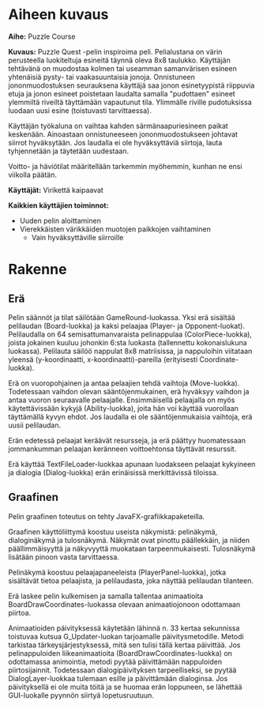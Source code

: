 # Aiheen kuvaus

**Aihe:** Puzzle Course

**Kuvaus:**
Puzzle Quest -pelin inspiroima peli. Pelialustana on värin perusteella luokiteltuja esineitä täynnä oleva 8x8 taulukko. Käyttäjän tehtävänä on muodostaa kolmen tai useamman samanvärisen esineen yhtenäisiä pysty- tai vaakasuuntaisia jonoja. Onnistuneen jononmuodostuksen seurauksena käyttäjä saa jonon esinetyypistä riippuvia etuja ja jonon esineet poistetaan laudalta samalla "pudottaen" esineet ylemmiltä riveiltä täyttämään vapautunut tila. Ylimmälle riville pudotuksissa luodaan uusi esine (toistuvasti tarvittaessa).

Käyttäjän työkaluna on vaihtaa kahden särmänaapuriesineen paikat keskenään. Ainoastaan onnistuneeseen jononmuodostukseen johtavat siirrot hyväksytään. Jos laudalla ei ole hyväksyttäviä siirtoja, lauta tyhjennetään ja täytetään uudestaan.

Voitto- ja häviötilat määritellään tarkemmin myöhemmin, kunhan ne ensi viikolla päätän.

**Käyttäjät:** Virikettä kaipaavat

**Kaikkien käyttäjien toiminnot:**
- Uuden pelin aloittaminen
- Vierekkäisten värikkäiden muotojen paikkojen vaihtaminen
  - Vain hyväksyttäville siirroille

# Rakenne

## Erä

Pelin säännöt ja tilat säilötään GameRound-luokassa. Yksi erä sisältää pelilaudan (Board-luokka) ja kaksi pelaajaa (Player- ja Opponent-luokat). Pelilaudalla on 64 semisattumanvaraista pelinappulaa (ColorPiece-luokka), joista jokainen kuuluu johonkin 6:sta luokasta (tallennettu kokonaislukuna luokassa). Pelilauta säilöö nappulat 8x8 matriisissa, ja nappuloihin viitataan yleensä (y-koordinaatti, x-koordinaatti)-pareilla (erityisesti Coordinate-luokka).

Erä on vuoropohjainen ja antaa pelaajien tehdä vaihtoja (Move-luokka). Todetessaan vaihdon olevan sääntöjenmukainen, erä hyväksyy vaihdon ja antaa vuoron seuraavalle pelaajalle. Ensimmäisellä pelaajalla on myös käytettävissään kykyjä (Ability-luokka), joita hän voi käyttää vuorollaan täyttämällä kyvyn ehdot. Jos laudalla ei ole sääntöjenmukaisia vaihtoja, erä uusii pelilaudan.

Erän edetessä pelaajat keräävät resursseja, ja erä päättyy huomatessaan jommankumman pelaajan keränneen voittoehtonsa täyttävät resurssit.

Erä käyttää TextFileLoader-luokkaa apunaan luodakseen pelaajat kykyineen ja dialogia (Dialog-luokka) erän erinäisissä merkittävissä tiloissa.

## Graafinen

Pelin graafinen toteutus on tehty JavaFX-grafiikkapaketeilla.

Graafinen käyttöliittymä koostuu useista näkymistä: pelinäkymä, dialoginäkymä ja tulosnäkymä. Näkymät ovat pinottu päällekkäin, ja niiden päällimmäisyyttä ja näkyvyyttä muokataan tarpeenmukaisesti. Tulosnäkymä lisätään pinoon vasta tarvittaessa.

Pelinäkymä koostuu pelaajapaneeleista (PlayerPanel-luokka), jotka sisältävät tietoa pelaajista, ja pelilaudasta, joka näyttää pelilaudan tilanteen.

Erä laskee pelin kulkemisen ja samalla tallentaa animaatioita BoardDrawCoordinates-luokassa olevaan animaatiojonoon odottamaan piirtoa.

Animaatioiden päivityksessä käytetään lähinnä n. 33 kertaa sekunnissa toistuvaa kutsua G_Updater-luokan tarjoamalle päivitysmetodille. Metodi tarkistaa tärkeysjärjestyksessä, mitä sen tulisi tällä kertaa päivittää. Jos pelinappuloiden liikeanimaatioita (BoardDrawCoordinates-luokka) on odottamassa animointia, metodi pyytää päivittämään nappuloiden piirtosijainnit. Todetessaan dialogipäivityksen tarpeelliseksi, se pyytää DialogLayer-luokkaa tulemaan esille ja päivittämään dialoginsa. Jos päivityksellä ei ole muita töitä ja se huomaa erän loppuneen, se lähettää GUI-luokalle pyynnön siirtyä lopetusruutuun.